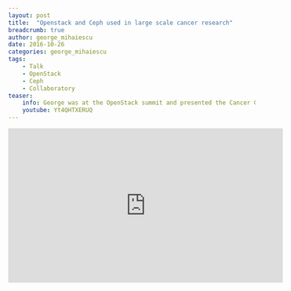 ```yaml
---
layout: post
title:  "Openstack and Ceph used in large scale cancer research"
breadcrumb: true
author: george_mihaiescu
date: 2016-10-26
categories: george_mihaiescu
tags:
    - Talk
    - OpenStack
    - Ceph
    - Collaboratory
teaser:
    info: George was at the OpenStack summit and presented the Cancer Genome Collaboratory infrastructure during a BrownBag talk.
    youtube: Yt4QHTXERUQ
---
```

<iframe width="560" height="315" src="https://www.youtube.com/embed/Yt4QHTXERUQ" frameborder="0" allowfullscreen></iframe>
